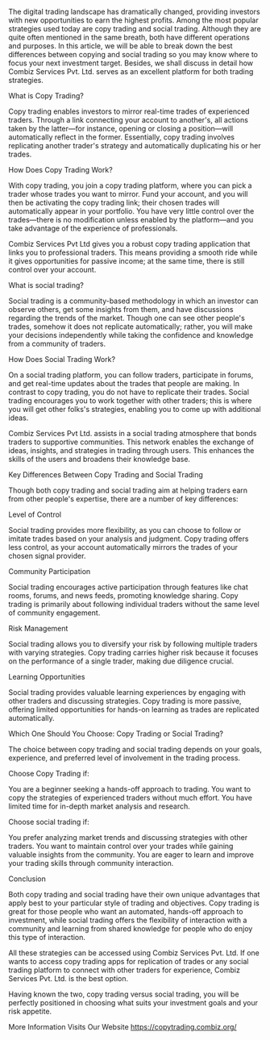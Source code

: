 The digital trading landscape has dramatically changed, providing investors with new opportunities to earn the highest profits. Among the most popular strategies used today are copy trading and social trading. Although they are quite often mentioned in the same breath, both have different operations and purposes. In this article, we will be able to break down the best differences between copying and social trading so you may know where to focus your next investment target. Besides, we shall discuss in detail how Combiz Services Pvt. Ltd. serves as an excellent platform for both trading strategies.

What is Copy Trading?

Copy trading enables investors to mirror real-time trades of experienced traders. Through a link connecting your account to another's, all actions taken by the latter—for instance, opening or closing a position—will automatically reflect in the former. Essentially, copy trading involves replicating another trader's strategy and automatically duplicating his or her trades.

How Does Copy Trading Work?

With copy trading, you join a copy trading platform, where you can pick a trader whose trades you want to mirror. Fund your account, and you will then be activating the copy trading link; their chosen trades will automatically appear in your portfolio. You have very little control over the trades—there is no modification unless enabled by the platform—and you take advantage of the experience of professionals.

Combiz Services Pvt Ltd gives you a robust copy trading application that links you to professional traders. This means providing a smooth ride while it gives opportunities for passive income; at the same time, there is still control over your account.

What is social trading?

Social trading is a community-based methodology in which an investor can observe others, get some insights from them, and have discussions regarding the trends of the market. Though one can see other people's trades, somehow it does not replicate automatically; rather, you will make your decisions independently while taking the confidence and knowledge from a community of traders.

How Does Social Trading Work?

On a social trading platform, you can follow traders, participate in forums, and get real-time updates about the trades that people are making. In contrast to copy trading, you do not have to replicate their trades. Social trading encourages you to work together with other traders; this is where you will get other folks's strategies, enabling you to come up with additional ideas.

Combiz Services Pvt Ltd. assists in a social trading atmosphere that bonds traders to supportive communities. This network enables the exchange of ideas, insights, and strategies in trading through users. This enhances the skills of the users and broadens their knowledge base.

Key Differences Between Copy Trading and Social Trading

Though both copy trading and social trading aim at helping traders earn from other people's expertise, there are a number of key differences:

Level of Control

Social trading provides more flexibility, as you can choose to follow or imitate trades based on your analysis and judgment.
Copy trading offers less control, as your account automatically mirrors the trades of your chosen signal provider.

Community Participation

Social trading encourages active participation through features like chat rooms, forums, and news feeds, promoting knowledge sharing.
Copy trading is primarily about following individual traders without the same level of community engagement.

Risk Management

Social trading allows you to diversify your risk by following multiple traders with varying strategies.
Copy trading carries higher risk because it focuses on the performance of a single trader, making due diligence crucial.

Learning Opportunities

Social trading provides valuable learning experiences by engaging with other traders and discussing strategies.
Copy trading is more passive, offering limited opportunities for hands-on learning as trades are replicated automatically.

Which One Should You Choose: Copy Trading or Social Trading?

The choice between copy trading and social trading depends on your goals, experience, and preferred level of involvement in the trading process.

Choose Copy Trading if:

You are a beginner seeking a hands-off approach to trading.
You want to copy the strategies of experienced traders without much effort.
You have limited time for in-depth market analysis and research.

Choose social trading if:

You prefer analyzing market trends and discussing strategies with other traders.
You want to maintain control over your trades while gaining valuable insights from the community.
You are eager to learn and improve your trading skills through community interaction.

Conclusion

Both copy trading and social trading have their own unique advantages that apply best to your particular style of trading and objectives. Copy trading is great for those people who want an automated, hands-off approach to investment, while social trading offers the flexibility of interaction with a community and learning from shared knowledge for people who do enjoy this type of interaction.

All these strategies can be accessed using Combiz Services Pvt. Ltd. If one wants to access copy trading apps for replication of trades or any social trading platform to connect with other traders for experience, Combiz Services Pvt. Ltd. is the best option.

Having known the two, copy trading versus social trading, you will be perfectly positioned in choosing what suits your investment goals and your risk appetite.

More Information Visits Our Website https://copytrading.combiz.org/
